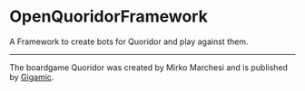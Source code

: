 # OpenQuoridorFramework

A Framework to create bots for Quoridor and play against them.

---
The boardgame Quoridor was created by Mirko Marchesi and is published by [Gigamic](http://en.gigamic.com/).
